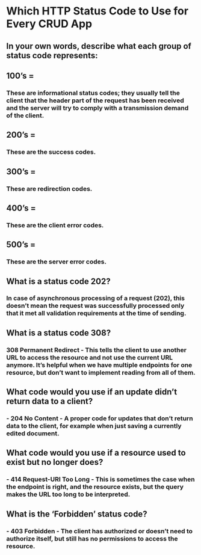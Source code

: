 # Which HTTP Status Code to Use for Every CRUD App

## In your own words, describe what each group of status code represents:
## 100’s = 
### These are informational status codes; they usually tell the client that the header part of the request has been received and the server will try to comply with a transmission demand of the client. 
## 200’s =
### These are the success codes.
## 300’s =
### These are redirection codes. 
## 400’s =
### These are the client error codes. 
## 500’s =
### These are the server error codes.
## What is a status code 202?
###  In case of asynchronous processing of a request (202), this doesn’t mean the request was successfully processed only that it met all validation requirements at the time of sending.


## What is a status code 308?
###  308 Permanent Redirect - This tells the client to use another URL to access the resource and not use the current URL anymore. It’s helpful when we have multiple endpoints for one resource, but don’t want to implement reading from all of them.
## What code would you use if an update didn’t return data to a client?
### - 204 No Content - A proper code for updates that don’t return data to the client, for example when just saving a currently edited document.
## What code would you use if a resource used to exist but no longer does?
### - 414 Request-URI Too Long - This is sometimes the case when the endpoint is right, and the resource exists, but the query makes the URL too long to be interpreted.

## What is the ‘Forbidden’ status code?
###  -  403 Forbidden - The client has authorized or doesn’t need to authorize itself, but still has no permissions to access the resource.